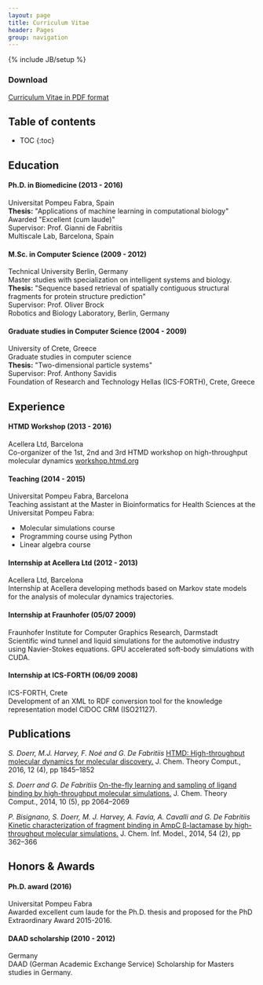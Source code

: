 ```yaml
---
layout: page
title: Curriculum Vitae 
header: Pages
group: navigation
---
```

{% include JB/setup %}

### Download
[Curriculum Vitae in PDF format](/CV_Stefan_Doerr.pdf)

## Table of contents
* TOC
{:toc}

## Education
#### Ph.D. in Biomedicine (2013 - 2016)
Universitat Pompeu Fabra, Spain  
**Thesis:** "Applications of machine learning in computational biology"  
Awarded "Excellent (cum laude)"  
Supervisor: Prof. Gianni de Fabritiis  
Multiscale Lab, Barcelona, Spain

#### M.Sc. in Computer Science (2009 - 2012)
Technical University Berlin, Germany  
Master studies with specialization on intelligent systems and biology.  
**Thesis:**  "Sequence based retrieval of spatially contiguous structural fragments for protein structure prediction"  
Supervisor: Prof. Oliver Brock  
Robotics and Biology Laboratory, Berlin, Germany

#### Graduate studies in Computer Science (2004 - 2009)
University of Crete, Greece  
Graduate studies in computer science  
**Thesis:** "Two-dimensional particle systems"  
Supervisor: Prof. Anthony Savidis  
Foundation of Research and Technology Hellas (ICS-FORTH), Crete, Greece  

## Experience
#### HTMD Workshop (2013 - 2016)
Acellera Ltd, Barcelona  
Co-organizer of the 1st, 2nd and 3rd HTMD workshop on high-throughput molecular dynamics [workshop.htmd.org](http://workshop.htmd.org/)
  
#### Teaching (2014 - 2015)
Universitat Pompeu Fabra, Barcelona  
Teaching assistant at the Master in Bioinformatics for Health Sciences at the Universitat Pompeu Fabra:
* Molecular simulations course
* Programming course using Python
* Linear algebra course
  
#### Internship at Acellera Ltd (2012 - 2013)
Acellera Ltd, Barcelona  
Internship at Acellera developing methods based on Markov state models for the analysis of molecular dynamics trajectories.
  
#### Internship at Fraunhofer (05/07 2009)
Fraunhofer Institute for Computer Graphics Research, Darmstadt  
Scientific wind tunnel and liquid simulations for the automotive industry using Navier-Stokes equations. GPU accelerated soft-body simulations with CUDA.
  
#### Internship at ICS-FORTH (06/09 2008)
ICS-FORTH, Crete  
Development of an XML to RDF conversion tool for the knowledge representation model CIDOC CRM (ISO21127).


## Publications
*S. Doerr, M.J. Harvey, F. Noé and G. De Fabritiis*
[HTMD: High-throughput molecular dynamics for molecular discovery.](http://pubs.acs.org/doi/abs/10.1021/acs.jctc.6b00049)
J. Chem. Theory Comput., 2016, 12 (4), pp 1845–1852

*S. Doerr and G. De Fabritiis*
[On-the-fly learning and sampling of ligand binding by high-throughput molecular simulations.](http://pubs.acs.org/doi/abs/10.1021/ct400919u)
J. Chem. Theory Comput., 2014, 10 (5), pp 2064–2069

*P. Bisignano, S. Doerr, M. J. Harvey, A. Favia, A. Cavalli and G. De Fabritiis*
[Kinetic characterization of fragment binding in AmpC β-lactamase by high-throughput molecular simulations.](http://pubs.acs.org/doi/abs/10.1021/ci4006063)
J. Chem. Inf. Model., 2014, 54 (2), pp 362–366

## Honors & Awards
#### Ph.D. award (2016)
Universitat Pompeu Fabra  
Awarded excellent cum laude for the Ph.D. thesis and proposed for the PhD Extraordinary Award 2015-2016.
  
#### DAAD scholarship (2010 - 2012)
Germany  
DAAD (German Academic Exchange Service) Scholarship for Masters studies in Germany.


